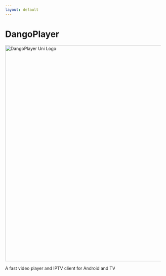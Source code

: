 ```yaml
---
layout: default
---
```

# DangoPlayer

<img alt='DangoPlayer Uni Logo' width='700' src='https://bruno-chanrio.github.io/DangoPlayer/assets/img/DangoPlayerUni_Logo.png'/>

A fast video player and IPTV client for Android and TV
